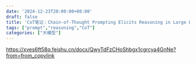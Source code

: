 ```yaml
---
date: '2024-12-23T20:00:00+08:00'
draft: false
title: 'CoT笔记：Chain-of-Thought Prompting Elicits Reasoning in Large Language Models'
tags: ["prompt","reasoning","CoT"]
categories: ["大模型"]
---
```


https://xves6ft58q.feishu.cn/docx/QwyTdFzCHoShbgx1cgrcya4GnNe?from=from_copylink
